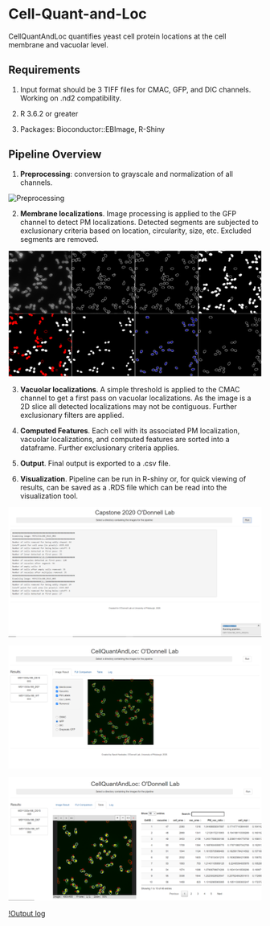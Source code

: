 # Cell-Quant-and-Loc
CellQuantAndLoc quantifies yeast cell protein locations at the cell membrane and vacuolar level.  

## Requirements
1.  Input format should be 3 TIFF files for CMAC, GFP, and DIC channels. Working on .nd2 compatibility.

2.  R 3.6.2 or greater

3.  Packages: Bioconductor::EBImage, R-Shiny

## Pipeline Overview

1.  **Preprocessing**:  conversion to grayscale and normalization of all channels.

![Preprocessing](/images/1-Orig-Grayscale-Normalized.png)


2.  **Membrane localizations**.  Image processing is applied to the GFP channel to detect PM localizations.  Detected segments are subjected to exclusionary criteria based on location, circularity, size, etc.  Excluded segments are removed.


![PM localizations](/images/2-Membranes-Removed-Inner-Membrane.png)


3.  **Vacuolar localizations**.  A simple threshold is applied to the CMAC channel to get a first pass on vacuolar localizations.  As the image is a 2D slice all detected localizations may not be contiguous.  Further exclusionary filters are applied.

4.  **Computed Features**. Each cell with its associated PM localization, vacuolar localizations, and computed features are sorted into a dataframe.  Further exclusionary criteria applies.

5.  **Output**.  Final output is exported to a .csv file.

6.  **Visualization**.  Pipeline can be run in R-shiny or, for quick viewing of results, can be saved as a .RDS file which can be read into the visualization tool.


![Output Running](/images/output-running.png)

![Summarized Result](/images/output1.png)

![Table](/images/table.png)

[!Output log](/images/output-log.png)


